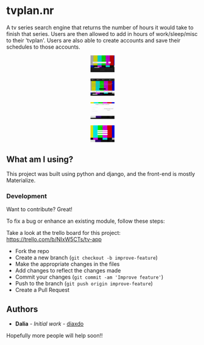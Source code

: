 # tvplan.nr

A tv series search engine that returns the number of hours it would take to finish that series. Users are then allowed to add in hours of work/sleep/misc to their 'tvplan'. Users are also able to create accounts and save their schedules to those accounts. 

<p align="center"><img width=12.5% src="https://github.com/diaxdo/tvplannr_project/blob/master/wireframes/Index.png"></p>
<p align="center"><img width=12.5% src="https://github.com/diaxdo/tvplannr_project/blob/master/wireframes/Plannr.png"></p>
<p align="center"><img width=12.5% src="https://github.com/diaxdo/tvplannr_project/blob/master/wireframes/Create%20Account.png"></p>
<p align="center"><img width=12.5% src="https://github.com/diaxdo/tvplannr_project/blob/master/wireframes/Log%20In%20(possibly%20a%20pop%20up).png"></p>

## What am I using?

This project was built using python and django, and the front-end is mostly Materialize.

### Development
Want to contribute? Great!

To fix a bug or enhance an existing module, follow these steps:

Take a look at the trello board for this project: https://trello.com/b/NIxW5CTs/tv-app

- Fork the repo
- Create a new branch (`git checkout -b improve-feature`)
- Make the appropriate changes in the files
- Add changes to reflect the changes made
- Commit your changes (`git commit -am 'Improve feature'`)
- Push to the branch (`git push origin improve-feature`)
- Create a Pull Request 

## Authors

* **Dalia** - *Initial work* - [diaxdo](https://github.com/diaxdo)

Hopefully more people will help soon!! 
